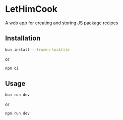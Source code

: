# LetHimCook

A web app for creating and storing JS package recipes

## Installation

```bash
bun install --frozen-lockfile
```

or

```bash
npm ci
```

## Usage

```bash
bun run dev
```

or

```bash
npm run dev
```
